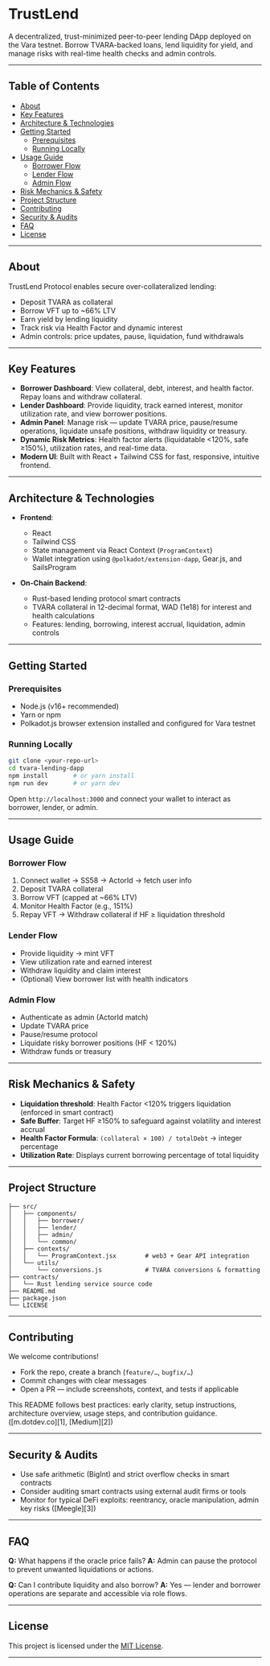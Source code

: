 # TrustLend

A decentralized, trust-minimized peer-to-peer lending DApp deployed on the Vara testnet. Borrow TVARA-backed loans, lend liquidity for yield, and manage risks with real-time health checks and admin controls.

---

## Table of Contents

- [About](#about)  
- [Key Features](#key-features)  
- [Architecture & Technologies](#architecture--technologies)  
- [Getting Started](#getting-started)  
  - [Prerequisites](#prerequisites)  
  - [Running Locally](#running-locally)  
- [Usage Guide](#usage-guide)  
  - [Borrower Flow](#borrower-flow)  
  - [Lender Flow](#lender-flow)  
  - [Admin Flow](#admin-flow)  
- [Risk Mechanics & Safety](#risk-mechanics--safety)  
- [Project Structure](#project-structure)  
- [Contributing](#contributing)  
- [Security & Audits](#security--audits)  
- [FAQ](#faq)  
- [License](#license)

---

## About

TrustLend Protocol enables secure over-collateralized lending:
- Deposit TVARA as collateral  
- Borrow VFT up to ~66% LTV  
- Earn yield by lending liquidity  
- Track risk via Health Factor and dynamic interest  
- Admin controls: price updates, pause, liquidation, fund withdrawals

---

## Key Features

- **Borrower Dashboard**: View collateral, debt, interest, and health factor. Repay loans and withdraw collateral.
- **Lender Dashboard**: Provide liquidity, track earned interest, monitor utilization rate, and view borrower positions.
- **Admin Panel**: Manage risk — update TVARA price, pause/resume operations, liquidate unsafe positions, withdraw liquidity or treasury.
- **Dynamic Risk Metrics**: Health factor alerts (liquidatable <120%, safe ≥150%), utilization rates, and real-time data.
- **Modern UI**: Built with React + Tailwind CSS for fast, responsive, intuitive frontend.

---

## Architecture & Technologies

- **Frontend**:  
  - React  
  - Tailwind CSS  
  - State management via React Context (`ProgramContext`)  
  - Wallet integration using `@polkadot/extension-dapp`, Gear.js, and SailsProgram  

- **On-Chain Backend**:  
  - Rust-based lending protocol smart contracts  
  - TVARA collateral in 12-decimal format, WAD (1e18) for interest and health calculations  
  - Features: lending, borrowing, interest accrual, liquidation, admin controls  

---

## Getting Started

### Prerequisites

- Node.js (v16+ recommended)  
- Yarn or npm  
- Polkadot.js browser extension installed and configured for Vara testnet  

### Running Locally

```bash
git clone <your-repo-url>
cd tvara-lending-dapp
npm install       # or yarn install
npm run dev       # or yarn dev
````

Open `http://localhost:3000` and connect your wallet to interact as borrower, lender, or admin.

---

## Usage Guide

### Borrower Flow

1. Connect wallet → SS58 → ActorId → fetch user info
2. Deposit TVARA collateral
3. Borrow VFT (capped at \~66% LTV)
4. Monitor Health Factor (e.g., 151%)
5. Repay VFT → Withdraw collateral if HF ≥ liquidation threshold

### Lender Flow

* Provide liquidity → mint VFT
* View utilization rate and earned interest
* Withdraw liquidity and claim interest
* (Optional) View borrower list with health indicators

### Admin Flow

* Authenticate as admin (ActorId match)
* Update TVARA price
* Pause/resume protocol
* Liquidate risky borrower positions (HF < 120%)
* Withdraw funds or treasury

---

## Risk Mechanics & Safety

* **Liquidation threshold**: Health Factor <120% triggers liquidation (enforced in smart contract)
* **Safe Buffer**: Target HF ≥150% to safeguard against volatility and interest accrual
* **Health Factor Formula**: `(collateral × 100) / totalDebt` → integer percentage
* **Utilization Rate**: Displays current borrowing percentage of total liquidity

---

## Project Structure

```
├── src/
│   ├── components/
│   │   ├── borrower/
│   │   ├── lender/
│   │   ├── admin/
│   │   └── common/
│   ├── contexts/
│   │   └── ProgramContext.jsx        # web3 + Gear API integration
│   └── utils/
│       └── conversions.js            # TVARA conversions & formatting
├── contracts/
│   └── Rust lending service source code
├── README.md
├── package.json
└── LICENSE
```

---

## Contributing

We welcome contributions!

* Fork the repo, create a branch (`feature/…`, `bugfix/…`)
* Commit changes with clear messages
* Open a PR — include screenshots, context, and tests if applicable

This README follows best practices: early clarity, setup instructions, architecture overview, usage steps, and contribution guidance. ([m.dotdev.co][1], [Medium][2])

---

## Security & Audits

* Use safe arithmetic (BigInt) and strict overflow checks in smart contracts
* Consider auditing smart contracts using external audit firms or tools
* Monitor for typical DeFi exploits: reentrancy, oracle manipulation, admin key risks ([Meegle][3])

---

## FAQ

**Q:** What happens if the oracle price fails?
**A:** Admin can pause the protocol to prevent unwanted liquidations or actions.

**Q:** Can I contribute liquidity and also borrow?
**A:** Yes — lender and borrower operations are separate and accessible via role flows.

---

## License

This project is licensed under the [MIT License](LICENSE).

---
